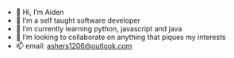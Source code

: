 - 👋 Hi, I’m Aiden
- 👀 I’m a self taught software developer 
- 🌱 I’m currently learning python, javascript and java
- 💞️ I’m looking to collaborate on anything that piques my interests 
- 📫 email: ashers1206@outlook.com

<!---
aidensane/aidensane is a ✨ special ✨ repository because its `README.md` (this file) appears on your GitHub profile.
You can click the Preview link to take a look at your changes.
--->
